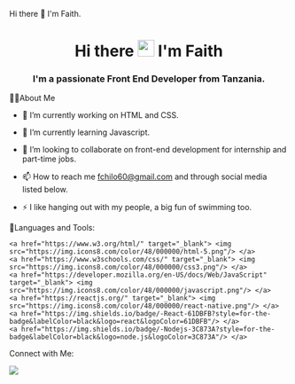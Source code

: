 Hi there 👋 I'm Faith.

<h1 align="center">Hi there <img src="https://raw.githubusercontent.com/MartinHeinz/MartinHeinz/master/wave.gif" width="30px"> I'm Faith</h1>
<h3 align="center">I'm a passionate Front End Developer from Tanzania.</h3>

🙋‍♀️About Me

- 🔭 I’m currently working on HTML and CSS.

- 🌱 I’m currently learning Javascript.

- 👯 I’m looking to collaborate on front-end development for internship and part-time jobs.

- 📫 How to reach me fchilo60@gmail.com and through social media listed below.

- ⚡ I like hanging out with my people, a big fun of swimming too.

🚀Languages and Tools:
<p align="left">
    
    <a href="https://www.w3.org/html/" target="_blank"> <img src="https://img.icons8.com/color/48/000000/html-5.png"/> </a> 
    <a href="https://www.w3schools.com/css/" target="_blank"> <img src="https://img.icons8.com/color/48/000000/css3.png"/> </a>
    <a href="https://developer.mozilla.org/en-US/docs/Web/JavaScript" target="_blank"> <img src="https://img.icons8.com/color/48/000000/javascript.png"/> </a>
    <a href="https://reactjs.org/" target="_blank"> <img src="https://img.icons8.com/color/48/000000/react-native.png"/> </a>
    <a href="https://img.shields.io/badge/-React-61DBFB?style=for-the-badge&labelColor=black&logo=react&logoColor=61DBFB"/> </a>
    <a href="https://img.shields.io/badge/-Nodejs-3C873A?style=for-the-badge&labelColor=black&logo=node.js&logoColor=3C873A"/> </a>
   
</p>
Connect with Me:
<p align="left">

<a href = "https://twitter.com/faithchilo1"><img src="https://img.icons8.com/fluent/48/000000/twitter.png"/></a>

</p>
